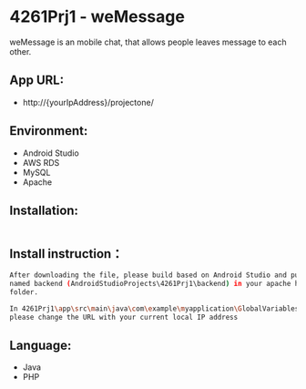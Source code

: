 # 4261Prj1 - weMessage
weMessage is an mobile chat, that allows people leaves message to each other. 

## App URL: 
- http://{yourIpAddress}/projectone/

## Environment:
- Android Studio
- AWS RDS
- MySQL
- Apache

## Installation:
```bash
```

## Install instruction：
```bash
After downloading the file, please build based on Android Studio and put the folder
named backend (AndroidStudioProjects\4261Prj1\backend) in your apache htdoc
folder.

In 4261Prj1\app\src\main\java\com\example\myapplication\GlobalVariables.java,
please change the URL with your current local IP address
```

## Language:
- Java
- PHP
